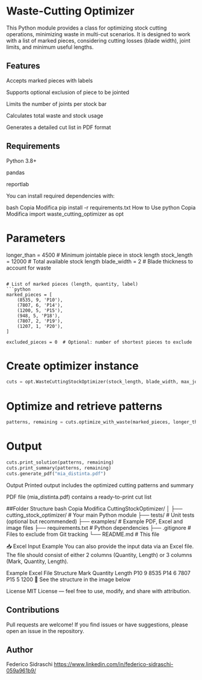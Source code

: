 # Waste-Cutting Optimizer
This Python module provides a class for optimizing stock cutting operations, minimizing waste in multi-cut scenarios. It is designed to work with a list of marked pieces, considering cutting losses (blade width), joint limits, and minimum useful lengths.

## Features
Accepts marked pieces with labels

Supports optional exclusion of piece to be jointed

Limits the number of joints per stock bar

Calculates total waste and stock usage

Generates a detailed cut list in PDF format

## Requirements
Python 3.8+

pandas

reportlab

You can install required dependencies with:

bash
Copia
Modifica
pip install -r requirements.txt
How to Use
python
Copia
Modifica
import waste_cutting_optimizer as opt

# Parameters
longer_than = 4500          # Minimum jointable piece in stock length
stock_length = 12000        # Total available stock length
blade_width = 2             # Blade thickness to account for waste
```

# List of marked pieces (length, quantity, label)
```python
marked_pieces = [
    (8535, 9, 'P10'),
    (7807, 6, 'P14'),
    (1200, 5, 'P15'),
    (948, 5, 'P18'),
    (7807, 2, 'P19'),
    (1207, 1, 'P20'),
]

excluded_pieces = 0  # Optional: number of shortest pieces to exclude
```

# Create optimizer instance
```python
cuts = opt.WasteCuttingStockOptimizer(stock_length, blade_width, max_joints=3)
```

# Optimize and retrieve patterns
```python
patterns, remaining = cuts.optimize_with_waste(marked_pieces, longer_than)
```

# Output
```python
cuts.print_solution(patterns, remaining)
cuts.print_summary(patterns, remaining)
cuts.generate_pdf("mia_distinta.pdf")
```


Output
Printed output includes the optimized cutting patterns and summary

PDF file (mia_distinta.pdf) contains a ready-to-print cut list

##Folder Structure
bash
Copia
Modifica
CuttingStockOptimizer/
│
├── cutting_stock_optimizer/           # Your main Python module
├── tests/                             # Unit tests (optional but recommended)
├── examples/                          # Example PDF, Excel and image files
├── requirements.txt                   # Python dependencies
├── .gitignore                         # Files to exclude from Git tracking
└── README.md                          # This file

📥 Excel Input Example
You can also provide the input data via an Excel file. The file should consist of either 2 columns (Quantity, Length) or 3 columns (Mark, Quantity, Length).

Example Excel File Structure
Mark	Quantity	Length
P10	9	8535
P14	6	7807
P15	5	1200
📸 See the structure in the image below


License
MIT License — feel free to use, modify, and share with attribution.

## Contributions
Pull requests are welcome! If you find issues or have suggestions, please open an issue in the repository.

## Author
Federico Sidraschi https://www.linkedin.com/in/federico-sidraschi-059a961b9/
